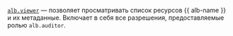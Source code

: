 [`alb.viewer`](../../../../iam/concepts/access-control/roles.md#alb-viewer) — позволяет просматривать список ресурсов {{ alb-name }} и их метаданные. Включает в себя все разрешения, предоставляемые ролью `alb.auditor`.
